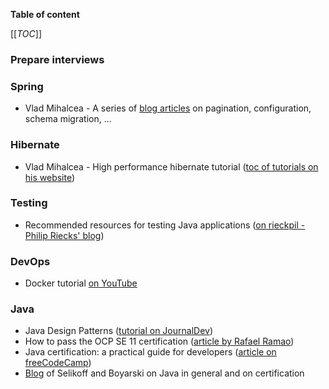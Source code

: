 **Table of content**

[[_TOC_]]

### Prepare interviews

### Spring

* Vlad Mihalcea - A series of [blog articles](https://vladmihalcea.com/tutorials/spring/) on pagination, configuration, schema migration, ...

### Hibernate

* Vlad Mihalcea - High performance hibernate tutorial ([toc of tutorials on his website](https://vladmihalcea.com/tutorials/hibernate/))

### Testing

* Recommended resources for testing Java applications ([on rieckpil - Philip Riecks' blog](https://rieckpil.de/recommended-resources-for-testing-java-applications/))

### DevOps

* Docker tutorial [on YouTube](https://www.youtube.com/watch?v=fqMOX6JJhGo)

### Java

* Java Design Patterns ([tutorial on JournalDev](https://www.journaldev.com/1827/java-design-patterns-example-tutorial))
* How to pass the OCP SE 11 certification ([article by Rafael Ramao](https://blog.avenuecode.com/how-to-pass-the-ocp-java-se-11-certification))
* Java certification: a practical guide for developers ([article on freeCodeCamp](https://www.freecodecamp.org/news/how-to-pass-oracles-java-certifications-a-practical-guide-for-developers-e9b607ba6173/))
* [Blog](https://www.selikoff.net/) of Selikoff and Boyarski on Java in general and on certification